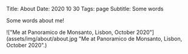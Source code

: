 Title: About
Date: 2020 10 30
Tags: page
Subtitle: Some words

Some words about me!

!["Me at Panoramico de Monsanto, Lisbon, October 2020"](assets/img/about/about.jpg "Me at Panoramico de Monsanto, Lisbon, October 2020".)
